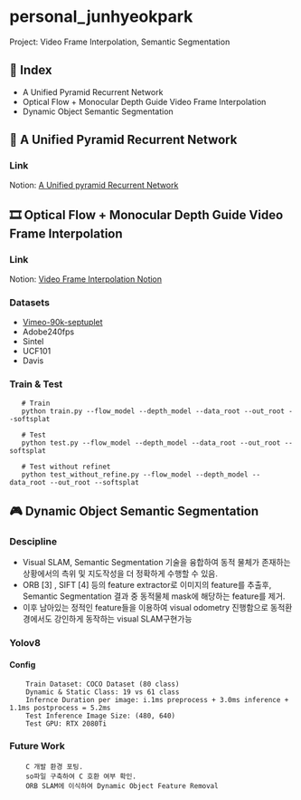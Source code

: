 # personal_junhyeokpark
Project: Video Frame Interpolation, Semantic Segmentation

## 📑 Index
* A Unified Pyramid Recurrent Network
* Optical Flow + Monocular Depth Guide Video Frame Interpolation
* Dynamic Object Semantic Segmentation

## 🌺 A Unified Pyramid Recurrent Network

### Link
Notion: [A Unified pyramid Recurrent Network](https://www.notion.so/UPR-Net-98f202b271844dd4af7263f0b94ac7b1)


## 🎞️ Optical Flow + Monocular Depth Guide Video Frame Interpolation

### Link
Notion: [Video Frame Interpolation Notion](https://www.notion.so/Video-Frame-Interpolation-b3f639b21ad34b09a72aa2b3325da9f3)

### Datasets
  * [Vimeo-90k-septuplet](http://toflow.csail.mit.edu/index.html#septuplet)      
  * Adobe240fps      
  * Sintel      
  * UCF101      
  * Davis      

### Train & Test
```shell
   # Train
   python train.py --flow_model --depth_model --data_root --out_root --softsplat

   # Test
   python test.py --flow_model --depth_model --data_root --out_root --softsplat
   
   # Test without refinet
   python test_without_refine.py --flow_model --depth_model --data_root --out_root --softsplat      
```

## 🎮 Dynamic Object Semantic Segmentation

### Descipline
* Visual SLAM, Semantic Segmentation 기술을 융합하여 동적 물체가 존재하는 상황에서의 측위 및
지도작성을 더 정확하게 수행할 수 있음.          
* ORB [3] , SIFT [4] 등의 feature extractor로 이미지의 feature를 추출후, Semantic Segmentation 결과 중 동적물체 mask에 해당하는 feature를 제거.            
* 이후 남아있는 정적인 feature들을 이용하여 visual odometry 진행함으로 동적환경에서도 강인하게 동작하는 visual SLAM구현가능            

### Yolov8
#### Config
```
    Train Dataset: COCO Dataset (80 class)            
    Dynamic & Static Class: 19 vs 61 class            
    Infernce Duration per image: i.1ms preprocess + 3.0ms inference + 1.1ms postprocess = 5.2ms            
    Test Inference Image Size: (480, 640)            
    Test GPU: RTX 2080Ti            
```

### Future Work
```
    C 개발 환경 포팅.            
    so파일 구축하여 C 호환 여부 확인.            
    ORB SLAM에 이식하여 Dynamic Object Feature Removal            
```

